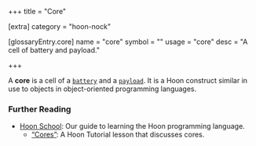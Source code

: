 +++
title = "Core"

[extra]
category = "hoon-nock"

[glossaryEntry.core]
name = "core"
symbol = ""
usage = "core"
desc = "A cell of battery and payload."

+++

A **core** is a cell of a [`battery`](/glossary/battery) and a
[`payload`](/glossary/payload). It is a Hoon construct similar
in use to objects in object-oriented programming languages.

### Further Reading

- [Hoon School](/courses/hoon-school/): Our guide to learning the Hoon programming language.
  - [“Cores”](/courses/hoon-school/F-cores#cores): A Hoon Tutorial lesson that discusses cores.
